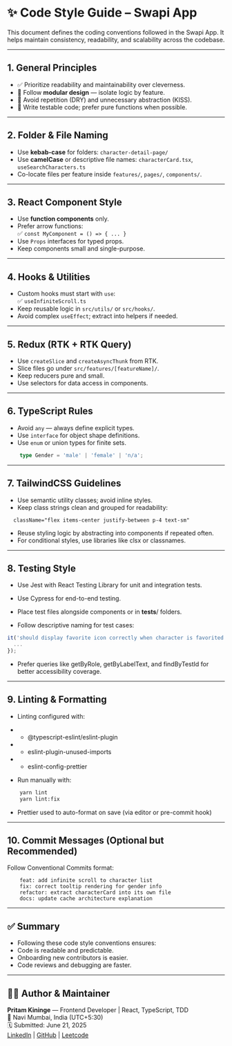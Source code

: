 # ✨ Code Style Guide – Swapi App

This document defines the coding conventions followed in the Swapi App. It helps maintain consistency, readability, and scalability across the codebase.

---

## 1. General Principles

- ✅ Prioritize readability and maintainability over cleverness.
- 🧱 Follow **modular design** — isolate logic by feature.
- 🔁 Avoid repetition (DRY) and unnecessary abstraction (KISS).
- 🧪 Write testable code; prefer pure functions when possible.

---

## 2. Folder & File Naming

- Use **kebab-case** for folders: `character-detail-page/`
- Use **camelCase** or descriptive file names: `characterCard.tsx`, `useSearchCharacters.ts`
- Co-locate files per feature inside `features/`, `pages/`, `components/`.

---

## 3. React Component Style

- Use **function components** only.
- Prefer arrow functions:  
  ✅ `const MyComponent = () => { ... }`
- Use `Props` interfaces for typed props.
- Keep components small and single-purpose.

---

## 4. Hooks & Utilities

- Custom hooks must start with `use`:  
  ✅ `useInfiniteScroll.ts`
- Keep reusable logic in `src/utils/` or `src/hooks/`.
- Avoid complex `useEffect`; extract into helpers if needed.

---

## 5. Redux (RTK + RTK Query)

- Use `createSlice` and `createAsyncThunk` from RTK.
- Slice files go under `src/features/[featureName]/`.
- Keep reducers pure and small.
- Use selectors for data access in components.

---

## 6. TypeScript Rules

- Avoid `any` — always define explicit types.
- Use `interface` for object shape definitions.
- Use `enum` or union types for finite sets.

```ts
    type Gender = 'male' | 'female' | 'n/a';
```
--- 

## 7. TailwindCSS Guidelines

- Use semantic utility classes; avoid inline styles.
- Keep class strings clean and grouped for readability:
```tsx
  className="flex items-center justify-between p-4 text-sm"
```
* Reuse styling logic by abstracting into components if repeated often.
* For conditional styles, use libraries like clsx or classnames.

---

## 8. Testing Style

* Use Jest with React Testing Library for unit and integration tests.

* Use Cypress for end-to-end testing.

* Place test files alongside components or in __tests__/ folders.

* Follow descriptive naming for test cases:

```ts
it('should display favorite icon correctly when character is favorited', () => {
  ...
});
```
* Prefer queries like getByRole, getByLabelText, and findByTestId for better accessibility coverage.
---

## 9. Linting & Formatting

* Linting configured with:
- * @typescript-eslint/eslint-plugin
- * eslint-plugin-unused-imports
- * eslint-config-prettier

* Run manually with:

```bash
    yarn lint
    yarn lint:fix
```
* Prettier used to auto-format on save (via editor or pre-commit hook)
---

## 10. Commit Messages (Optional but Recommended)
Follow Conventional Commits format:

```pgsql
    feat: add infinite scroll to character list
    fix: correct tooltip rendering for gender info
    refactor: extract characterCard into its own file
    docs: update cache architecture explanation
```
---
## ✅ Summary

* Following these code style conventions ensures:
* Code is readable and predictable.
* Onboarding new contributors is easier.
* Code reviews and debugging are faster.

--- 

## 👨‍💻 Author & Maintainer

**Pritam Kininge** — Frontend Developer | React, TypeScript, TDD  
📍 Navi Mumbai, India (UTC+5:30)  
🗓️ Submitted: June 21, 2025  
[LinkedIn](https://linkedin.com/in/pritam-kininge)  |  [GitHub](https://github.com/kininge)  |  [Leetcode](https://leetcode.com/u/kininge007/)
